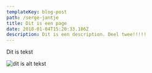 ```yaml
---
templateKey: blog-post
path: /serge-jantje
title: Dit is een page
date: 2018-01-04T15:20:33.186Z
description: Dit is een description. Deel twee!!!!!
---
```

Dit is tekst

![dit is alt tekst](/img/flavor_wheel.jpg)
